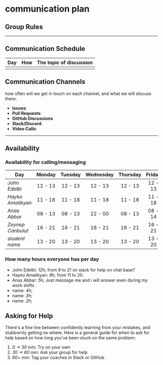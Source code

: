 # communication plan

## Group Rules

<!-- any general rules you'd like to set for your group? -->

---

## Communication Schedule

| Day | How | The topic of discussion |
| --- | :-: | ----------------------- |
|     |     |                         |

## Communication Channels

how often will we get in touch on each channel, and what we will discuss there:

- **Issues**:
- **Pull Requests**:
- **GitHub Discussions**
- **Slack/Discord**:
- **Video Calls**:

---

## Availability

### Availability for calling/messaging

| Day               | Monday  | Tuesday | Wednesday | Thursday | Friday  | Saturday | Sunday  |
| ----------------- | :-----: | :-----: | :-------: | :------: | :-----: | :------: | :-----: |
| _John Edelbi_     | 12 - 13 | 12 - 13 |  12 - 13  | 12 - 13  | 12 - 13 | 12 - 13  | 12 - 13 |
| _Hayko Amalikyan_ | 11 - 18 | 11 - 18 |  11 - 18  | 11 - 18  | 11 - 18 | 11 - 18  | 11 - 18 |
| _Anas Abbar_      | 08 - 13 | 08 - 13 |  22 - 00  | 08 - 13  | 08 - 14 | 08 - 23  | 08 - 10 |
| _Zeynep Canbulut_ | 16 - 21 | 16 - 21 |  16 - 21  | 16 - 21  | 16 - 21 | 16 - 20  | 19 - 21 |
| _student name_    | 13 - 20 | 13 - 20 |  13 - 20  | 13 - 20  | 13 - 20 | 13 - 20  | 13 - 20 |

### How many hours everyone has per day

- John Edelbi: _12h_; from 9 to 21 on slack for help on chat base?
- Hayko Amalikyan: _9h_; from 11 to 20.
- Anas Abbar: _5h_; Just message me and i will answer even during my work shifts
  .
- name: _4h_;
- name: _3h_;
- name: _2h_;

## Asking for Help

There's a fine line between confidently learning from your mistakes, and
stubbornly getting no where. Here is a general guide for when to ask for help
based on how long you've been stuck on the same problem:

1. _0 -> 30 min_: Try on your own
2. _30 -> 60 min_: Ask your group for help
3. _60+ min_: Tag your coaches in Slack or GitHub
